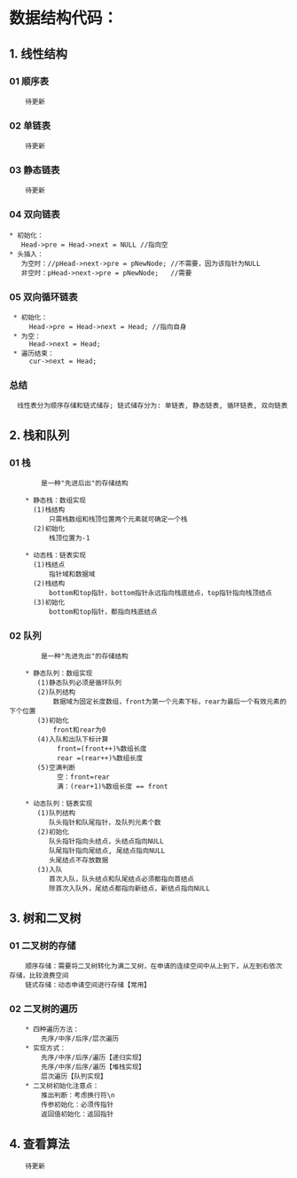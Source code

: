 # 数据结构代码：

## 1. 线性结构
  ### 01 顺序表
```
    待更新
```
  ### 02 单链表
```
    待更新
```
  ### 03 静态链表
``` 
    待更新
```
  ### 04 双向链表
```
* 初始化：
   Head->pre = Head->next = NULL //指向空
* 头插入：
   为空时：//pHead->next->pre = pNewNode; //不需要，因为该指针为NULL
   非空时：pHead->next->pre = pNewNode;   //需要
```
  ### 05 双向循环链表
```
 * 初始化：
     Head->pre = Head->next = Head; //指向自身
 * 为空：
     Head->next = Head;
 * 遍历结束：
     cur->next = Head;
```
  ### 总结
```
  线性表分为顺序存储和链式储存; 链式储存分为: 单链表, 静态链表, 循环链表, 双向链表
```

  ## 2. 栈和队列
   ### 01 栈
            是一种"先进后出"的存储结构
```
    * 静态栈：数组实现
      (1)栈结构
          只需栈数组和栈顶位置两个元素就可确定一个栈
      (2)初始化
          栈顶位置为-1
          
    * 动态栈：链表实现
      (1)栈结点
          指针域和数据域
      (2)栈结构
          bottom和top指针，bottom指针永远指向栈底结点，top指针指向栈顶结点
      (3)初始化
          bottom和top指针，都指向栈底结点
```
  ### 02 队列
            是一种"先进先出"的存储结构
```
    * 静态队列：数组实现
       (1)静态队列必须是循环队列
       (2)队列结构
           数据域为固定长度数组，front为第一个元素下标，rear为最后一个有效元素的下个位置
       (3)初始化
           front和rear为0
       (4)入队和出队下标计算
            front=(front++)%数组长度
            rear =(rear++)%数组长度
       (5)空满判断
            空：front=rear
            满：(rear+1)%数组长度 == front
            
    * 动态队列：链表实现
       (1)队列结构
          队头指针和队尾指针，及队列元素个数
       (2)初始化
          队头指针指向头结点，头结点指向NULL
          队尾指针指向尾结点, 尾结点指向NULL
          头尾结点不存放数据
       (3)入队
          首次入队，队头结点和队尾结点必须都指向首结点
          除首次入队外，尾结点都指向新结点，新结点指向NULL
```

  ## 3. 树和二叉树
  
   ### 01 二叉树的存储
```
    顺序存储：需要将二叉树转化为满二叉树，在申请的连续空间中从上到下，从左到右依次存储，比较浪费空间
    链式存储：动态申请空间进行存储【常用】
```
   ### 02 二叉树的遍历
```
    * 四种遍历方法：
        先序/中序/后序/层次遍历
    * 实现方式：      
        先序/中序/后序/遍历【递归实现】
        先序/中序/后序/遍历【堆栈实现】
        层次遍历【队列实现】
    * 二叉树初始化注意点：
        推出判断：考虑换行符\n
        传参初始化：必须传指针
        返回值初始化：返回指针
```

  ## 4. 查看算法
  ```
      待更新
  ```










